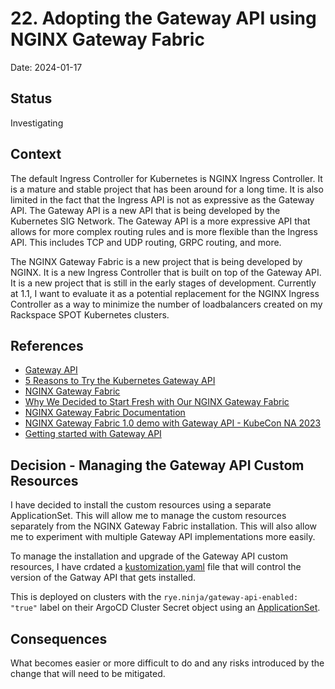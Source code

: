 # 22. Adopting the Gateway API using NGINX Gateway Fabric

Date: 2024-01-17

## Status

Investigating

## Context

The default Ingress Controller for Kubernetes is NGINX Ingress Controller. It is a mature and stable project that has been around for a long time. It is also
limited in the fact that the Ingress API is not as expressive as the Gateway API. The Gateway API is a new API that is being developed by the Kubernetes SIG Network. 
The Gateway API is a more expressive API that allows for more complex routing rules and is more flexible than the Ingress API.  This includes TCP and UDP routing, GRPC routing,
and more.  

The NGINX Gateway Fabric is a new project that is being developed by NGINX.  It is
a new Ingress Controller that is built on top of the Gateway API.  It is a new project that is still in the early stages of development.  Currently at 1.1, I want to evaluate
it as a potential replacement for the NGINX Ingress Controller as a way to minimize the
number of loadbalancers created on my Rackspace SPOT Kubernetes clusters.

## References

- [Gateway API](https://gateway-api.sigs.k8s.io/)
- [5 Reasons to Try the Kubernetes Gateway API](https://www.nginx.com/blog/5-reasons-to-try-the-kubernetes-gateway-api/)
- [NGINX Gateway Fabric](https://github.com/nginxinc/nginx-gateway-fabric?tab=readme-ov-file)
- [Why We Decided to Start Fresh with Our NGINX Gateway Fabric](https://www.nginx.com/blog/why-we-decided-to-start-fresh-with-our-nginx-gateway-fabric/)
- [NGINX Gateway Fabric Documentation](https://docs.nginx.com/nginx-gateway-fabric/)
- [NGINX Gateway Fabric 1.0 demo with Gateway API - KubeCon NA 2023](https://youtu.be/4sjtal_kN5M)
- [Getting started with Gateway API](https://gateway-api.sigs.k8s.io/guides/#installing-gateway-api)

## Decision - Managing the Gateway API Custom Resources

I have decided to install the custom resources using a separate ApplicationSet.  This will allow me to manage the custom resources separately from the NGINX Gateway Fabric
installation.  This will also allow me to experiment with multiple Gateway API implementations more easily.

To manage the installation and upgrade of the Gateway API custom resources, I have
crdated a [kustomization.yaml](../../../applications/gateway-api/kustomization.yaml) 
file that will control the version of the Gatway API that gets installed.

This is deployed on clusters with the `rye.ninja/gateway-api-enabled: "true"` label
on their ArgoCD Cluster Secret object using an [ApplicationSet](../../../applications/argocd-appsets/appsets/gateway-api.yaml).

## Consequences

What becomes easier or more difficult to do and any risks introduced by the change that will need to be mitigated.
